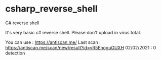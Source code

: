 # csharp_reverse_shell
C# reverse shell 

It's very basic c# reverse shell.
Please don't upload in virus total.

You can use : https://antiscan.me/
Last scan : https://antiscan.me/scan/new/result?id=yR5EhoguGUXH
02/02/2021 : 0 detection
